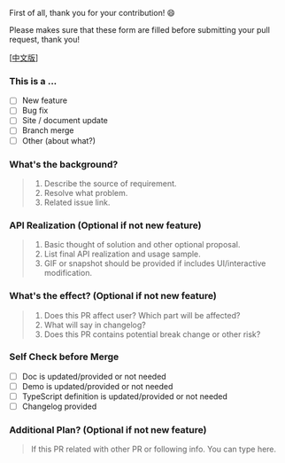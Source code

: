 First of all, thank you for your contribution! 😄

Please makes sure that these form are filled before submitting your pull request, thank you!

[[中文版](https://github.com/ant-design/ant-design/blob/master/.github/PULL_REQUEST_TEMPLATE/pr_cn.md)]

### This is a ...

- [ ] New feature
- [ ] Bug fix
- [ ] Site / document update
- [ ] Branch merge
- [ ] Other (about what?)

### What's the background?
  
> 1. Describe the source of requirement.
> 2. Resolve what problem.
> 3. Related issue link.
  
### API Realization (Optional if not new feature)
  
> 1. Basic thought of solution and other optional proposal.
> 2. List final API realization and usage sample.
> 3. GIF or snapshot should be provided if includes UI/interactive modification.
  
### What's the effect? (Optional if not new feature)

> 1. Does this PR affect user? Which part will be affected?
> 2. What will say in changelog?
> 3. Does this PR contains potential break change or other risk?

### Self Check before Merge

- [ ] Doc is updated/provided or not needed
- [ ] Demo is updated/provided or not needed
- [ ] TypeScript definition is updated/provided or not needed
- [ ] Changelog provided

### Additional Plan? (Optional if not new feature)

> If this PR related with other PR or following info. You can type here.
